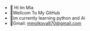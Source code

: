- 👋 Hi Im Mia
- 👀Wellcom To My GitHub
- 🌱im currently learning python and Ai
- 💞️Gmail: mmolkova870@gmail.com


<!---
MiaCelina1/MiaCelina1 is a ✨ special ✨ repository because its `README.md` (this file) appears on your GitHub profile.
You can click the Preview link to take a look at your changes.
--->
